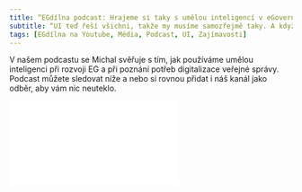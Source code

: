 ```yaml
---
title: “EGdílna podcast: Hrajeme si taky s umělou inteligencí v eGovernmentu”
subtitle: “UI teď řeší všichni, takže my musíme samozřejmě taky. A když, tak samozřejmě i pro EG”
tags: [EGdílna na Youtube, Média, Podcast, UI, Zajímavosti]
---
```


V našem podcastu se Michal svěřuje s tím, jak používáme umělou inteligenci při rozvoji EG a při poznání potřeb digitalizace veřejné správy. Podcast můžete sledovat níže a nebo si rovnou přidat i náš kanál jako odběr, aby vám nic neuteklo.


<iframe width=“560” height=“315” src=“https://www.youtube.com/embed/x-XqMZh38Dg” title=“YouTube video player” frameborder=“0” allow=“accelerometer; autoplay; clipboard-write; encrypted-media; gyroscope; picture-in-picture; web-share” allowfullscreen></iframe>